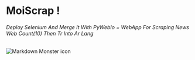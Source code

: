 #                                                                  MoiScrap !

###### Deploy Selenium And Merge It With PyWebIo = WebApp For Scraping News Web  Count(10)  Then Tr Into Ar Lang

<img src="https://png.pngtree.com/template/20190323/ourmid/pngtree-a-letter-triangle-logo-image_81987.jpg"
     alt="Markdown Monster icon"
     style="float: left; margin-right: 10px;" />
